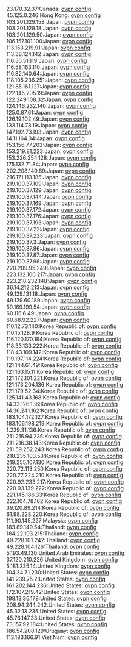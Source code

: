 23.170.32.37:Canada: [ovpn config](vpn/23_170_32_37.ovpn)  
45.125.0.246:Hong Kong: [ovpn config](vpn/45_125_0_246.ovpn)  
103.201.129.158:Japan: [ovpn config](vpn/103_201_129_158.ovpn)  
103.201.129.18:Japan: [ovpn config](vpn/103_201_129_18.ovpn)  
103.201.129.50:Japan: [ovpn config](vpn/103_201_129_50.ovpn)  
106.157.101.100:Japan: [ovpn config](vpn/106_157_101_100.ovpn)  
113.153.219.91:Japan: [ovpn config](vpn/113_153_219_91.ovpn)  
113.38.124.142:Japan: [ovpn config](vpn/113_38_124_142.ovpn)  
116.50.51.119:Japan: [ovpn config](vpn/116_50_51_119.ovpn)  
116.58.163.110:Japan: [ovpn config](vpn/116_58_163_110.ovpn)  
116.82.140.64:Japan: [ovpn config](vpn/116_82_140_64.ovpn)  
118.105.236.251:Japan: [ovpn config](vpn/118_105_236_251.ovpn)  
121.85.161.127:Japan: [ovpn config](vpn/121_85_161_127.ovpn)  
122.145.205.19:Japan: [ovpn config](vpn/122_145_205_19.ovpn)  
122.249.108.32:Japan: [ovpn config](vpn/122_249_108_32.ovpn)  
124.146.232.140:Japan: [ovpn config](vpn/124_146_232_140.ovpn)  
125.0.87.61:Japan: [ovpn config](vpn/125_0_87_61.ovpn)  
126.19.102.49:Japan: [ovpn config](vpn/126_19_102_49.ovpn)  
133.114.78.19:Japan: [ovpn config](vpn/133_114_78_19.ovpn)  
147.192.73.193:Japan: [ovpn config](vpn/147_192_73_193.ovpn)  
14.11.164.34:Japan: [ovpn config](vpn/14_11_164_34.ovpn)  
153.156.77.203:Japan: [ovpn config](vpn/153_156_77_203.ovpn)  
153.219.81.223:Japan: [ovpn config](vpn/153_219_81_223.ovpn)  
153.226.254.128:Japan: [ovpn config](vpn/153_226_254_128.ovpn)  
175.132.71.84:Japan: [ovpn config](vpn/175_132_71_84.ovpn)  
202.208.140.89:Japan: [ovpn config](vpn/202_208_140_89.ovpn)  
216.171.113.185:Japan: [ovpn config](vpn/216_171_113_185.ovpn)  
219.100.37.109:Japan: [ovpn config](vpn/219_100_37_109.ovpn)  
219.100.37.129:Japan: [ovpn config](vpn/219_100_37_129.ovpn)  
219.100.37.144:Japan: [ovpn config](vpn/219_100_37_144.ovpn)  
219.100.37.169:Japan: [ovpn config](vpn/219_100_37_169.ovpn)  
219.100.37.172:Japan: [ovpn config](vpn/219_100_37_172.ovpn)  
219.100.37.176:Japan: [ovpn config](vpn/219_100_37_176.ovpn)  
219.100.37.193:Japan: [ovpn config](vpn/219_100_37_193.ovpn)  
219.100.37.22:Japan: [ovpn config](vpn/219_100_37_22.ovpn)  
219.100.37.223:Japan: [ovpn config](vpn/219_100_37_223.ovpn)  
219.100.37.3:Japan: [ovpn config](vpn/219_100_37_3.ovpn)  
219.100.37.86:Japan: [ovpn config](vpn/219_100_37_86.ovpn)  
219.100.37.87:Japan: [ovpn config](vpn/219_100_37_87.ovpn)  
219.100.37.96:Japan: [ovpn config](vpn/219_100_37_96.ovpn)  
220.209.95.249:Japan: [ovpn config](vpn/220_209_95_249.ovpn)  
223.132.106.217:Japan: [ovpn config](vpn/223_132_106_217.ovpn)  
223.218.232.148:Japan: [ovpn config](vpn/223_218_232_148.ovpn)  
36.14.212.213:Japan: [ovpn config](vpn/36_14_212_213.ovpn)  
49.129.131.18:Japan: [ovpn config](vpn/49_129_131_18.ovpn)  
49.129.60.189:Japan: [ovpn config](vpn/49_129_60_189.ovpn)  
59.169.199.54:Japan: [ovpn config](vpn/59_169_199_54.ovpn)  
60.116.6.49:Japan: [ovpn config](vpn/60_116_6_49.ovpn)  
60.68.92.227:Japan: [ovpn config](vpn/60_68_92_227.ovpn)  
110.12.73.140:Korea Republic of: [ovpn config](vpn/110_12_73_140.ovpn)  
110.15.128.9:Korea Republic of: [ovpn config](vpn/110_15_128_9.ovpn)  
116.120.170.184:Korea Republic of: [ovpn config](vpn/116_120_170_184.ovpn)  
118.33.133.222:Korea Republic of: [ovpn config](vpn/118_33_133_222.ovpn)  
118.43.109.142:Korea Republic of: [ovpn config](vpn/118_43_109_142.ovpn)  
119.197.114.224:Korea Republic of: [ovpn config](vpn/119_197_114_224.ovpn)  
121.144.61.49:Korea Republic of: [ovpn config](vpn/121_144_61_49.ovpn)  
121.163.15.11:Korea Republic of: [ovpn config](vpn/121_163_15_11.ovpn)  
121.172.101.221:Korea Republic of: [ovpn config](vpn/121_172_101_221.ovpn)  
121.173.204.136:Korea Republic of: [ovpn config](vpn/121_173_204_136.ovpn)  
121.179.62.34:Korea Republic of: [ovpn config](vpn/121_179_62_34.ovpn)  
125.141.43.168:Korea Republic of: [ovpn config](vpn/125_141_43_168.ovpn)  
14.33.126.136:Korea Republic of: [ovpn config](vpn/14_33_126_136.ovpn)  
14.36.241.162:Korea Republic of: [ovpn config](vpn/14_36_241_162.ovpn)  
183.104.172.127:Korea Republic of: [ovpn config](vpn/183_104_172_127.ovpn)  
183.106.198.219:Korea Republic of: [ovpn config](vpn/183_106_198_219.ovpn)  
1.229.31.136:Korea Republic of: [ovpn config](vpn/1_229_31_136.ovpn)  
211.215.94.235:Korea Republic of: [ovpn config](vpn/211_215_94_235.ovpn)  
211.216.38.143:Korea Republic of: [ovpn config](vpn/211_216_38_143.ovpn)  
211.59.252.243:Korea Republic of: [ovpn config](vpn/211_59_252_243.ovpn)  
218.235.103.53:Korea Republic of: [ovpn config](vpn/218_235_103_53.ovpn)  
219.255.107.130:Korea Republic of: [ovpn config](vpn/219_255_107_130.ovpn)  
220.72.113.250:Korea Republic of: [ovpn config](vpn/220_72_113_250.ovpn)  
220.77.224.210:Korea Republic of: [ovpn config](vpn/220_77_224_210.ovpn)  
220.92.233.217:Korea Republic of: [ovpn config](vpn/220_92_233_217.ovpn)  
220.93.139.222:Korea Republic of: [ovpn config](vpn/220_93_139_222.ovpn)  
221.145.186.33:Korea Republic of: [ovpn config](vpn/221_145_186_33.ovpn)  
222.104.78.162:Korea Republic of: [ovpn config](vpn/222_104_78_162.ovpn)  
39.120.89.214:Korea Republic of: [ovpn config](vpn/39_120_89_214.ovpn)  
61.98.228.220:Korea Republic of: [ovpn config](vpn/61_98_228_220.ovpn)  
111.90.145.227:Malaysia: [ovpn config](vpn/111_90_145_227.ovpn)  
183.89.149.54:Thailand: [ovpn config](vpn/183_89_149_54.ovpn)  
184.22.193.215:Thailand: [ovpn config](vpn/184_22_193_215.ovpn)  
49.228.101.242:Thailand: [ovpn config](vpn/49_228_101_242.ovpn)  
49.228.104.126:Thailand: [ovpn config](vpn/49_228_104_126.ovpn)  
5.193.49.130:United Arab Emirates: [ovpn config](vpn/5_193_49_130.ovpn)  
37.120.210.226:United Kingdom: [ovpn config](vpn/37_120_210_226.ovpn)  
5.181.235.14:United Kingdom: [ovpn config](vpn/5_181_235_14.ovpn)  
104.34.71.230:United States: [ovpn config](vpn/104_34_71_230.ovpn)  
141.239.75.2:United States: [ovpn config](vpn/141_239_75_2.ovpn)  
161.202.144.236:United States: [ovpn config](vpn/161_202_144_236.ovpn)  
172.107.219.42:United States: [ovpn config](vpn/172_107_219_42.ovpn)  
198.13.36.179:United States: [ovpn config](vpn/198_13_36_179.ovpn)  
208.94.244.242:United States: [ovpn config](vpn/208_94_244_242.ovpn)  
45.32.13.235:United States: [ovpn config](vpn/45_32_13_235.ovpn)  
45.76.147.33:United States: [ovpn config](vpn/45_76_147_33.ovpn)  
73.157.92.184:United States: [ovpn config](vpn/73_157_92_184.ovpn)  
186.54.208.129:Uruguay: [ovpn config](vpn/186_54_208_129.ovpn)  
113.183.166.91:Viet Nam: [ovpn config](vpn/113_183_166_91.ovpn)  
